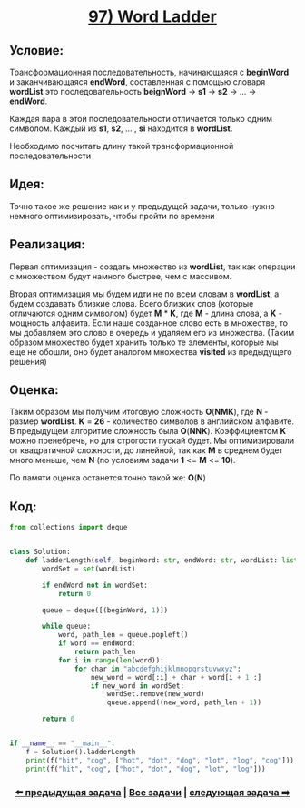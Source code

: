 <div align='center'>
<h1><a href='https://leetcode.com/problems/word-ladder/description/'><strong>97) Word Ladder</strong></a></h1>
</div>

## **Условие:**

Трансформационная последовательность, начинающаяся с **beginWord** и заканчивающаяся **endWord**, составленная с помощью словаря **wordList** это последовательность **beignWord** -> **s1** -> **s2** -> ... -> **endWord**.

Каждая пара в этой последовательности отличается только одним символом. Каждый из **s1**, **s2**, ... , **si** находится в **wordList**.

Необходимо посчитать длину такой трансформационной последовательности

## **Идея:**

Точно такое же решение как и у предыдущей задачи, только нужно немного оптимизировать, чтобы пройти по времени

## **Реализация:**

Первая оптимизация - создать множество из **wordList**, так как операции с множеством будут намного быстрее, чем с массивом.

Вторая оптимизация мы будем идти не по всем словам в **wordList**, а будем создавать близкие слова. Всего близких слов (которые отличаются одним символом) будет **M** * **K**, где **M** - длина слова, а **K** - мощность алфавита. Если наше созданное слово есть в множестве, то мы добавляем это слово в очередь и удаляем его из множества. (Таким образом множество будет хранить только те элементы, которые мы еще не обошли, оно будет аналогом множества **visited** из предыдущего решения)



## **Оценка:**

Таким образом мы получим итоговую сложность **O**(**NMK**), где **N** - размер **wordList**. **K** = **26** - количество символов в английском алфавите. В предыдущем алгоритме сложность была **O**(**NNK**). Коэффициентом **K** можно пренебречь, но для строгости пускай будет. Мы оптимизировали от квадратичной сложности, до линейной, так как **M** в среднем будет много меньше, чем **N** (по условиям задачи **1** <= **M** <= **10**).

По памяти оценка останется точно такой же: **O**(**N**)

## Код:
```python
from collections import deque


class Solution:
    def ladderLength(self, beginWord: str, endWord: str, wordList: list[str]) -> int:
        wordSet = set(wordList)

        if endWord not in wordSet:
            return 0

        queue = deque([(beginWord, 1)])

        while queue:
            word, path_len = queue.popleft()
            if word == endWord:
                return path_len
            for i in range(len(word)):
                for char in "abcdefghijklmnopqrstuvwxyz":
                    new_word = word[:i] + char + word[i + 1 :]
                    if new_word in wordSet:
                        wordSet.remove(new_word)
                        queue.append((new_word, path_len + 1))

        return 0


if __name__ == "__main__":
    f = Solution().ladderLength
    print(f("hit", "cog", ["hot", "dot", "dog", "lot", "log", "cog"]))
    print(f("hit", "cog", ["hot", "dot", "dog", "lot", "log"]))

```

<div align='center'><h3><a href='https://github.com/TAskMAster339/PythonAlgorithms/tree/main/96.Minimum%20Genetic%20Mutation'>⬅️ предыдущая задача</a>&nbsp;|&nbsp;<a href='https://github.com/TAskMAster339/PythonAlgorithms/tree/main/README.md'>Все задачи</a>&nbsp;|&nbsp;<a href='https://github.com/TAskMAster339/PythonAlgorithms/tree/main/98.Implement%20Trie%20(Prefix%20Tree)'>следующая задача ➡️</a></h3></div>